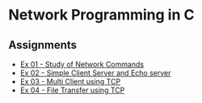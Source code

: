 # Network Programming in C

## Assignments
 - [Ex 01 - Study of Network Commands](./Assignment-01/)
 - [Ex 02 - Simple Client Server and Echo server](./Assignment-02/)
 - [Ex 03 - Multi Client using TCP](./Assignment-03/)
 - [Ex 04 - File Transfer using TCP](./Assignment-04/)
